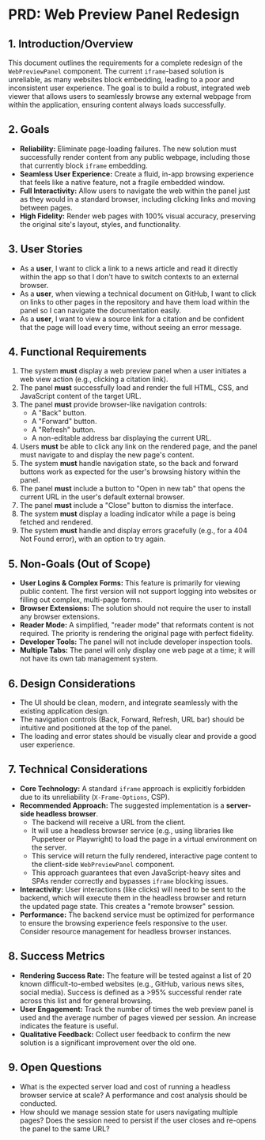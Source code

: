 # PRD: Web Preview Panel Redesign

## 1. Introduction/Overview

This document outlines the requirements for a complete redesign of the `WebPreviewPanel` component. The current `iframe`-based solution is unreliable, as many websites block embedding, leading to a poor and inconsistent user experience. The goal is to build a robust, integrated web viewer that allows users to seamlessly browse any external webpage from within the application, ensuring content always loads successfully.

## 2. Goals

-   **Reliability:** Eliminate page-loading failures. The new solution must successfully render content from any public webpage, including those that currently block `iframe` embedding.
-   **Seamless User Experience:** Create a fluid, in-app browsing experience that feels like a native feature, not a fragile embedded window.
-   **Full Interactivity:** Allow users to navigate the web within the panel just as they would in a standard browser, including clicking links and moving between pages.
-   **High Fidelity:** Render web pages with 100% visual accuracy, preserving the original site's layout, styles, and functionality.

## 3. User Stories

-   As a **user**, I want to click a link to a news article and read it directly within the app so that I don't have to switch contexts to an external browser.
-   As a **user**, when viewing a technical document on GitHub, I want to click on links to other pages in the repository and have them load within the panel so I can navigate the documentation easily.
-   As a **user**, I want to view a source link for a citation and be confident that the page will load every time, without seeing an error message.

## 4. Functional Requirements

1.  The system **must** display a web preview panel when a user initiates a web view action (e.g., clicking a citation link).
2.  The panel **must** successfully load and render the full HTML, CSS, and JavaScript content of the target URL.
3.  The panel **must** provide browser-like navigation controls:
    -   A "Back" button.
    -   A "Forward" button.
    -   A "Refresh" button.
    -   A non-editable address bar displaying the current URL.
4.  Users **must** be able to click any link on the rendered page, and the panel must navigate to and display the new page's content.
5.  The system **must** handle navigation state, so the back and forward buttons work as expected for the user's browsing history within the panel.
6.  The panel **must** include a button to "Open in new tab" that opens the current URL in the user's default external browser.
7.  The panel **must** include a "Close" button to dismiss the interface.
8.  The system **must** display a loading indicator while a page is being fetched and rendered.
9.  The system **must** handle and display errors gracefully (e.g., for a 404 Not Found error), with an option to try again.

## 5. Non-Goals (Out of Scope)

-   **User Logins & Complex Forms:** This feature is primarily for viewing public content. The first version will not support logging into websites or filling out complex, multi-page forms.
-   **Browser Extensions:** The solution should not require the user to install any browser extensions.
-   **Reader Mode:** A simplified, "reader mode" that reformats content is not required. The priority is rendering the original page with perfect fidelity.
-   **Developer Tools:** The panel will not include developer inspection tools.
-   **Multiple Tabs:** The panel will only display one web page at a time; it will not have its own tab management system.

## 6. Design Considerations

-   The UI should be clean, modern, and integrate seamlessly with the existing application design.
-   The navigation controls (Back, Forward, Refresh, URL bar) should be intuitive and positioned at the top of the panel.
-   The loading and error states should be visually clear and provide a good user experience.

## 7. Technical Considerations

-   **Core Technology:** A standard `iframe` approach is explicitly forbidden due to its unreliability (`X-Frame-Options`, CSP).
-   **Recommended Approach:** The suggested implementation is a **server-side headless browser**.
    -   The backend will receive a URL from the client.
    -   It will use a headless browser service (e.g., using libraries like Puppeteer or Playwright) to load the page in a virtual environment on the server.
    -   This service will return the fully rendered, interactive page content to the client-side `WebPreviewPanel` component.
    -   This approach guarantees that even JavaScript-heavy sites and SPAs render correctly and bypasses `iframe` blocking issues.
-   **Interactivity:** User interactions (like clicks) will need to be sent to the backend, which will execute them in the headless browser and return the updated page state. This creates a "remote browser" session.
-   **Performance:** The backend service must be optimized for performance to ensure the browsing experience feels responsive to the user. Consider resource management for headless browser instances.

## 8. Success Metrics

-   **Rendering Success Rate:** The feature will be tested against a list of 20 known difficult-to-embed websites (e.g., GitHub, various news sites, social media). Success is defined as a >95% successful render rate across this list and for general browsing.
-   **User Engagement:** Track the number of times the web preview panel is used and the average number of pages viewed per session. An increase indicates the feature is useful.
-   **Qualitative Feedback:** Collect user feedback to confirm the new solution is a significant improvement over the old one.

## 9. Open Questions

-   What is the expected server load and cost of running a headless browser service at scale? A performance and cost analysis should be conducted.
-   How should we manage session state for users navigating multiple pages? Does the session need to persist if the user closes and re-opens the panel to the same URL? 